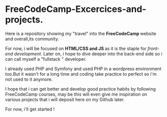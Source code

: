 

# FreeCodeCamp-Excercices-and-projects.
Here is a repository showing my "travel" into the <strong> FreeCodeCamp </strong> website and overall,its community. 


For now, i will be focused on <strong> HTML/CSS and JS </strong> as it is the staple for <em>front-end development</em>.
Later on, i hope to dive deeper into the back-end side so i can call myself a "fullstack " developer.

I already used PHP and Symfony and used PHP in a wordpress environment too.But it wasn't for a long time and coding take practice to perfect so i'm not used to it anymore.

I hope that i can get better and develop good practice habits by following FreeCodeCamp courses, may be this will even give me inspiration on various projects that i will deposit here on my Github later.

For now, i'll get started !
